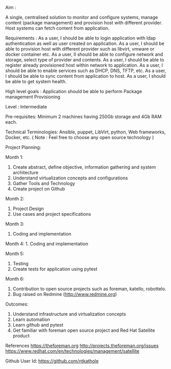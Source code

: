 Aim :

A single, centralised solution to monitor and configure systems, manage content (package management) and provision host with different provider. Host systems can fetch content from application.

Requirements :
As a user, I should be able to login application with ldap authentication as well as user created on application.
As a user, I should be able to provision host with different provider such as libvirt, vmware or docker container etc.
As a user, II should be able to configure network and storage, select type of provider and contents. 
As a user, I should be able to register already provisioned host within network to application.
As a user, I should be able to enable services such as DHCP, DNS, TFTP, etc.
As a user, I should be able to sync content from application to host.
As a user, I should be able to get system health.

High level goals :
    Application should be able to perform 
Package management
Provisioning

Level :
        Intermediate 

Pre-requisites:
Minimum 2 machines having 250Gb storage and 4Gb RAM each.

Technical Terminologies:
        Ansible, puppet, LibVirt, python, Web frameworks, Docker, etc.
        ( Note : Feel free to choose any open source technology )

Project Planning:

Month 1:
1. Create abstract, define objective, information gathering and system architecture
2. Understand virtualization concepts and configurations
3. Gather Tools and Technology
4. Create project on Github

Month 2:
1. Project Design
2. Use cases and project specifications

Month 3:
1. Coding and implementation

Month 4:
    1. Coding and implementation

Month 5:
1. Testing
2. Create tests for application using pytest

Month 6:
1. Contribution to open source projects such as foreman, katello, robottelo.
2. Bug raised on Redmine (http://www.redmine.org)

Outcomes:
1. Understand infrastructure and virtualization concepts
2. Learn automation
3. Learn github and pytest
4. Get familiar with foreman open source project and Red Hat Satellite product

References
https://theforeman.org
http://projects.theforeman.org/issues
https://www.redhat.com/en/technologies/management/satellite

Github User Id:
        https://github.com/ntkathole


